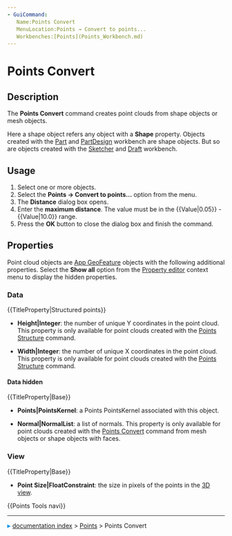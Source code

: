 ```yaml
---
- GuiCommand:
   Name:Points Convert
   MenuLocation:Points → Convert to points...
   Workbenches:[Points](Points_Workbench.md)
---
```


# Points Convert

## Description

The **Points Convert** command creates point clouds from shape objects or mesh objects.

Here a shape object refers any object with a **Shape** property. Objects created with the [Part](Part_Workbench.md) and [PartDesign](PartDesign_Workbench.md) workbench are shape objects. But so are objects created with the [Sketcher](Sketcher_Workbench.md) and [Draft](Draft_Workbench.md) workbench.

## Usage

1.  Select one or more objects.
2.  Select the **Points → Convert to points...** option from the menu.
3.  The **Distance** dialog box opens.
4.  Enter the **maximum distance**. The value must be in the {{Value|0.05}} - {{Value|10.0}} range.
5.  Press the **OK** button to close the dialog box and finish the command.

## Properties

Point cloud objects are [App GeoFeature](App_GeoFeature.md) objects with the following additional properties. Select the **Show all** option from the [Property editor](Property_editor.md) context menu to display the hidden properties.

### Data


{{TitleProperty|Structured points}}

-    **Height|Integer**: the number of unique Y coordinates in the point cloud. This property is only available for point clouds created with the [Points Structure](Points_Structure.md) command.

-    **Width|Integer**: the number of unique X coordinates in the point cloud. This property is only available for point clouds created with the [Points Structure](Points_Structure.md) command.

#### Data hidden 


{{TitleProperty|Base}}

-    **Points|PointsKernel**: a Points PointsKernel associated with this object.

-    **Normal|NormalList**: a list of normals. This property is only available for point clouds created with the [Points Convert](Points_Convert.md) command from mesh objects or shape objects with faces.

### View


{{TitleProperty|Base}}

-    **Point Size|FloatConstraint**: the size in pixels of the points in the [3D view](3D_view.md).




 {{Points Tools navi}}



---
![](images/Right_arrow.png) [documentation index](../README.md) > [Points](Points_Workbench.md) > Points Convert
